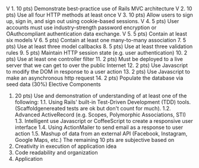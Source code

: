   V 1. 10 pts) Demonstrate best-practice use of Rails MVC architecture
  V 2. 10 pts) Use all four HTTP methods at least once
  V 3. 10 pts) Allow users to sign up, sign in, and sign out using cookie-based sessions.
  V 4. 5 pts) User accounts must use industry-strength password encryption or OAuthcompliant
authentication data exchange.
  V 5. 5 pts) Contain at least six models
  V 6. 5 pts) Contain at least one many-to-many association
7. 5 pts) Use at least three model callbacks
8. 5 pts) Use at least three validation rules
9. 5 pts) Maintain HTTP session state (e.g. user authentication)
10. 2 pts) Use at least one controller filter
11. 2 pts) Must be deployed to a live server that we can get to over the public Internet
12. 2 pts) Use Javascript to modify the DOM in response to a user action
13. 2 pts) Use Javascript to make an asynchronous http request
14. 2 pts) Populate the database via seed data
(30%) Elective Components

1. 20 pts) Use and demonstration of understanding of at least one of the following:
1.1. Using Rails' built-in Test-Driven Development (TDD) tools. (Scaffoldgenereated
tests are ok but don't count for much).
1.2. Advanced ActiveRecord (e.g. Scopes, Polymorphic Associations, STI)
1.3. Intelligent use Javascript or CoffeeScript to create a responsive user
interface
1.4. Using ActionMailer to send email as a response to user action
1.5. Mashup of data from an external API (Facebook, Instagram, Google Maps,
etc.)
The remaining 10 pts are subjective based on
2. Creativity in execution of application idea
3. Code readability and organization
4. Application
